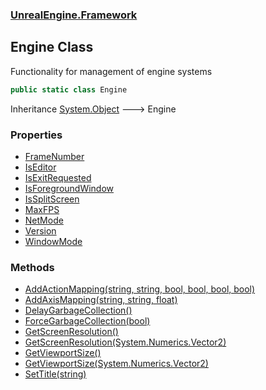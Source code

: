 ### [UnrealEngine.Framework](./UnrealEngine-Framework.md 'UnrealEngine.Framework')
## Engine Class
Functionality for management of engine systems  
```csharp
public static class Engine
```
Inheritance [System.Object](https://docs.microsoft.com/en-us/dotnet/api/System.Object 'System.Object') &#129106; Engine  
### Properties
- [FrameNumber](./Engine-FrameNumber.md 'UnrealEngine.Framework.Engine.FrameNumber')
- [IsEditor](./Engine-IsEditor.md 'UnrealEngine.Framework.Engine.IsEditor')
- [IsExitRequested](./Engine-IsExitRequested.md 'UnrealEngine.Framework.Engine.IsExitRequested')
- [IsForegroundWindow](./Engine-IsForegroundWindow.md 'UnrealEngine.Framework.Engine.IsForegroundWindow')
- [IsSplitScreen](./Engine-IsSplitScreen.md 'UnrealEngine.Framework.Engine.IsSplitScreen')
- [MaxFPS](./Engine-MaxFPS.md 'UnrealEngine.Framework.Engine.MaxFPS')
- [NetMode](./Engine-NetMode.md 'UnrealEngine.Framework.Engine.NetMode')
- [Version](./Engine-Version.md 'UnrealEngine.Framework.Engine.Version')
- [WindowMode](./Engine-WindowMode.md 'UnrealEngine.Framework.Engine.WindowMode')
### Methods
- [AddActionMapping(string, string, bool, bool, bool, bool)](./Engine-AddActionMapping(string_string_bool_bool_bool_bool).md 'UnrealEngine.Framework.Engine.AddActionMapping(string, string, bool, bool, bool, bool)')
- [AddAxisMapping(string, string, float)](./Engine-AddAxisMapping(string_string_float).md 'UnrealEngine.Framework.Engine.AddAxisMapping(string, string, float)')
- [DelayGarbageCollection()](./Engine-DelayGarbageCollection().md 'UnrealEngine.Framework.Engine.DelayGarbageCollection()')
- [ForceGarbageCollection(bool)](./Engine-ForceGarbageCollection(bool).md 'UnrealEngine.Framework.Engine.ForceGarbageCollection(bool)')
- [GetScreenResolution()](./Engine-GetScreenResolution().md 'UnrealEngine.Framework.Engine.GetScreenResolution()')
- [GetScreenResolution(System.Numerics.Vector2)](./Engine-GetScreenResolution(Vector2).md 'UnrealEngine.Framework.Engine.GetScreenResolution(System.Numerics.Vector2)')
- [GetViewportSize()](./Engine-GetViewportSize().md 'UnrealEngine.Framework.Engine.GetViewportSize()')
- [GetViewportSize(System.Numerics.Vector2)](./Engine-GetViewportSize(Vector2).md 'UnrealEngine.Framework.Engine.GetViewportSize(System.Numerics.Vector2)')
- [SetTitle(string)](./Engine-SetTitle(string).md 'UnrealEngine.Framework.Engine.SetTitle(string)')
